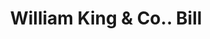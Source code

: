 ---
doi: 10.7916/D8795GS9
date_other: '1890'
date_other_textual: 1890-1899
form: printed ephemera
genre:
- Invoices
name:
- William King & Co.
object_in_context_url: https://biggert.cul.columbia.edu/items/view/ave_biggert_01456
subject_hierarchical_geographic:
- Philadelphia, Pennsylvania, United States
subject_name:
- William King & Co.
title: William King & Co.. Bill
sort_title: William King & Co.. Bill
call_number: ave_biggert_01456
coordinates:
- 40.00944444444445,-75.13333333333334
pid: ave_biggert_01456
identifiers: ave_biggert_01456
thumbnail: https://derivativo-1.library.columbia.edu/iiif/2/ldpd:344668/full/!256,256/0/native.jpg
permalink: /biggert/ave_biggert_01456/
layout: iiif-image-page
---